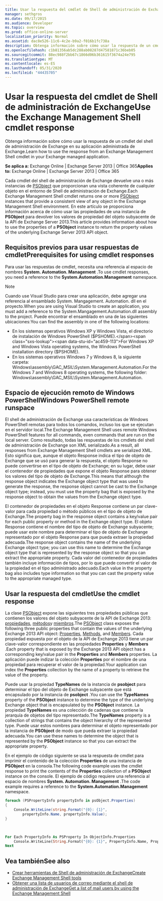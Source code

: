 ```yaml
---
title: Usar la respuesta del cmdlet de Shell de administración de Exchange
manager: sethgros
ms.date: 09/17/2015
ms.audience: Developer
ms.topic: overview
ms.prod: office-online-server
localization_priority: Normal
ms.assetid: dac8e526-11c6-4c2e-b9a2-f016b1fc738a
description: Obtenga información sobre cómo usar la respuesta de un cmdlet del shell de administración de Exchange en su aplicación administrada de Exchange.
ms.openlocfilehash: c1b81356ab5dc288ab08287d47581871c36beb05
ms.sourcegitcommit: 88ec988f2bb67c1866d06b361615f3674a24e795
ms.translationtype: MT
ms.contentlocale: es-ES
ms.lasthandoff: 05/31/2020
ms.locfileid: "44435705"
---
```

# <a name="use-the-exchange-management-shell-cmdlet-response"></a><span data-ttu-id="ac459-103">Usar la respuesta del cmdlet de Shell de administración de Exchange</span><span class="sxs-lookup"><span data-stu-id="ac459-103">Use the Exchange Management Shell cmdlet response</span></span>

<span data-ttu-id="ac459-104">Obtenga información sobre cómo usar la respuesta de un cmdlet del shell de administración de Exchange en su aplicación administrada de Exchange.</span><span class="sxs-lookup"><span data-stu-id="ac459-104">Learn how to use the response from an Exchange Management Shell cmdlet in your Exchange managed application.</span></span>
  
<span data-ttu-id="ac459-105">**Se aplica a:** Exchange Online | Exchange Server 2013 | Office 365</span><span class="sxs-lookup"><span data-stu-id="ac459-105">**Applies to:** Exchange Online | Exchange Server 2013 | Office 365</span></span>
  
<span data-ttu-id="ac459-106">Cada cmdlet del shell de administración de Exchange devuelve una o más instancias de [PSObject](https://msdn.microsoft.com/library/system.management.automation.psobject%28VS.85%29.aspx) que proporcionan una vista coherente de cualquier objeto en el entorno de Shell de administración de Exchange.</span><span class="sxs-lookup"><span data-stu-id="ac459-106">Each Exchange Management Shell cmdlet returns one or more [PSObject](https://msdn.microsoft.com/library/system.management.automation.psobject%28VS.85%29.aspx) instances that provide a consistent view of any object in the Exchange Management Shell environment.</span></span> <span data-ttu-id="ac459-107">En este artículo se proporciona información acerca de cómo usar las propiedades de una instancia de **PSObject** para devolver los valores de propiedad del objeto subyacente de la API de Exchange Server 2013.</span><span class="sxs-lookup"><span data-stu-id="ac459-107">This article provides information about how to use the properties of a **PSObject** instance to return the property values of the underlying Exchange Server 2013 API object.</span></span> 
  
## <a name="prerequisites-for-using-cmdlet-responses"></a><span data-ttu-id="ac459-108">Requisitos previos para usar respuestas de cmdlet</span><span class="sxs-lookup"><span data-stu-id="ac459-108">Prerequisites for using cmdlet responses</span></span>
<span data-ttu-id="ac459-109"><a name="prerequisites_bk"> </a></span><span class="sxs-lookup"><span data-stu-id="ac459-109"><a name="prerequisites_bk"> </a></span></span>

<span data-ttu-id="ac459-110">Para usar las respuestas de cmdlet, necesita una referencia al espacio de nombres **System. Automation. Management** .</span><span class="sxs-lookup"><span data-stu-id="ac459-110">To use cmdlet responses, you need a reference to the **System.Automation.Management** namespace.</span></span> 
  
> [!NOTE]
>  <span data-ttu-id="ac459-111">Cuando use Visual Studio para crear una aplicación, debe agregar una referencia al ensamblado System. Mangagement. Automation. dll en el proyecto.</span><span class="sxs-lookup"><span data-stu-id="ac459-111">When you are using Visual Studio to create an application, you must add a reference to the System.Mangagement.Automation.dll assembly to the project.</span></span> <span data-ttu-id="ac459-112">Puede encontrar el ensamblado en una de las siguientes ubicaciones:</span><span class="sxs-lookup"><span data-stu-id="ac459-112">You can find the assembly in one of the following locations:</span></span> 
> - <span data-ttu-id="ac459-113">En los sistemas operativos Windows XP y Windows Vista, el directorio de instalación de Windows PowerShell ($PSHOME).</span><span class="sxs-lookup"><span data-stu-id="ac459-113">For Windows XP and Windows Vista operating systems, the Windows PowerShell installation directory ($PSHOME).</span></span> 
> - <span data-ttu-id="ac459-114">En los sistemas operativos Windows 7 y Windows 8, la siguiente carpeta: Windows\assembly\GAC_MSIL\System.Management.Automation.</span><span class="sxs-lookup"><span data-stu-id="ac459-114">For the Windows 7 and Windows 8 operating systems, the following folder: Windows\assembly\GAC_MSIL\System.Management.Automation.</span></span> 
  
## <a name="windows-powershell-remote-runspace"></a><span data-ttu-id="ac459-115">Espacio de ejecución remoto de Windows PowerShell</span><span class="sxs-lookup"><span data-stu-id="ac459-115">Windows PowerShell remote runspace</span></span>
<span data-ttu-id="ac459-116"><a name="usingremoterunspace_bk"> </a></span><span class="sxs-lookup"><span data-stu-id="ac459-116"><a name="usingremoterunspace_bk"> </a></span></span>

<span data-ttu-id="ac459-117">El shell de administración de Exchange usa características de Windows PowerShell remotas para todos los comandos, incluso los que se ejecutan en el servidor local.</span><span class="sxs-lookup"><span data-stu-id="ac459-117">The Exchange Management Shell uses remote Windows PowerShell features for all commands, even commands that are run on the local server.</span></span> <span data-ttu-id="ac459-118">Como resultado, todas las respuestas de los cmdlets del shell de administración de Exchange son XML serializado.</span><span class="sxs-lookup"><span data-stu-id="ac459-118">As a result, all responses from Exchange Management Shell cmdlets are serialized XML.</span></span> <span data-ttu-id="ac459-119">Esto significa que, aunque el objeto Response indica el tipo de objeto de Exchange que se usó para generar la respuesta, el objeto Response no puede convertirse en el tipo de objeto de Exchange; en su lugar, debe usar el contenedor de propiedades que expone el objeto Response para obtener los valores del tipo de objeto de Exchange.</span><span class="sxs-lookup"><span data-stu-id="ac459-119">This means that although the response object indicates the Exchange object type that was used to generate the response, the response object cannot be cast to the Exchange object type; instead, you must use the property bag that is exposed by the response object to obtain the values from the Exchange object type.</span></span>
  
<span data-ttu-id="ac459-120">El contenedor de propiedades en el objeto Response contiene un par clave-valor para cada propiedad o método públicos en el tipo de objeto de Exchange.</span><span class="sxs-lookup"><span data-stu-id="ac459-120">The property bag in the response object contains a key/value pair for each public property or method in the Exchange object type.</span></span> <span data-ttu-id="ac459-121">El objeto Response contiene el nombre del tipo de objeto de Exchange subyacente; puede usar este nombre para determinar el tipo de objeto de Exchange representado por el objeto Response para que pueda extraer la propiedad adecuada.</span><span class="sxs-lookup"><span data-stu-id="ac459-121">The response object contains the name of the underlying Exchange object type; you can use this name to determine the Exchange object type that is represented by the response object so that you can extract the appropriate property.</span></span> <span data-ttu-id="ac459-122">Cada valor del contenedor de propiedades también incluye información de tipos, por lo que puede convertir el valor de la propiedad en el tipo administrado adecuado.</span><span class="sxs-lookup"><span data-stu-id="ac459-122">Each value in the property bag also includes type information so that you can cast the property value to the appropriate managed type.</span></span>
  
## <a name="use-the-cmdlet-response"></a><span data-ttu-id="ac459-123">Usar la respuesta del cmdlet</span><span class="sxs-lookup"><span data-stu-id="ac459-123">Use the cmdlet response</span></span>
<span data-ttu-id="ac459-124"><a name="usingPSObject_bk"> </a></span><span class="sxs-lookup"><span data-stu-id="ac459-124"><a name="usingPSObject_bk"> </a></span></span>

<span data-ttu-id="ac459-125">La clase [PSObject](https://msdn.microsoft.com/library/system.management.automation.psobject%28VS.85%29.aspx) expone las siguientes tres propiedades públicas que contienen los valores del objeto subyacente de la API de Exchange 2013: [propiedades](https://msdn.microsoft.com/library/system.management.automation.psobject.properties%28VS.85%29.aspx), [métodos](https://msdn.microsoft.com/library/system.management.automation.psobject.methods%28VS.85%29.aspx)y [miembros](https://msdn.microsoft.com/library/system.management.automation.psobject.members%28VS.85%29.aspx).</span><span class="sxs-lookup"><span data-stu-id="ac459-125">The [PSObject](https://msdn.microsoft.com/library/system.management.automation.psobject%28VS.85%29.aspx) class exposes the following three public properties that contain the values of the underlying Exchange 2013 API object: [Properties](https://msdn.microsoft.com/library/system.management.automation.psobject.properties%28VS.85%29.aspx), [Methods](https://msdn.microsoft.com/library/system.management.automation.psobject.methods%28VS.85%29.aspx), and [Members](https://msdn.microsoft.com/library/system.management.automation.psobject.members%28VS.85%29.aspx).</span></span> <span data-ttu-id="ac459-126">Cada propiedad expuesta por el objeto de la API de Exchange 2013 tiene un par clave-valor correspondiente en las propiedades **Properties** y **Members** .</span><span class="sxs-lookup"><span data-stu-id="ac459-126">Each property that is exposed by the Exchange 2013 API object has a corresponding key/value pair in the **Properties** and **Members** properties.</span></span> <span data-ttu-id="ac459-127">La aplicación puede indizar la colección **Properties** por el nombre de una propiedad para recuperar el valor de la propiedad.</span><span class="sxs-lookup"><span data-stu-id="ac459-127">Your application can index the **Properties** collection by the name of a property to retrieve the value of the property.</span></span> 
  
<span data-ttu-id="ac459-128">Puede usar la propiedad **TypeNames** de la instancia de **psobject** para determinar el tipo del objeto de Exchange subyacente que está encapsulado por la instancia de **psobject** .</span><span class="sxs-lookup"><span data-stu-id="ac459-128">You can use the **TypeNames** property of the **PSObject** instance to determine the type of the underlying Exchange object that is encapsulated by the **PSObject** instance.</span></span> <span data-ttu-id="ac459-129">La propiedad **TypeNames** es una colección de cadenas que contiene la jerarquía de objetos del tipo representado.</span><span class="sxs-lookup"><span data-stu-id="ac459-129">The **TypeNames** property is a collection of strings that contains the object hierarchy of the represented type.</span></span> <span data-ttu-id="ac459-130">Puede usar estos nombres para determinar el objeto representado por la instancia de **PSObject** de modo que pueda extraer la propiedad adecuada.</span><span class="sxs-lookup"><span data-stu-id="ac459-130">You can use these names to determine the object that is represented by the **PSObject** instance so that you can extract the appropriate property.</span></span> 
  
<span data-ttu-id="ac459-131">En el ejemplo de código siguiente se usa la respuesta de cmdlet para imprimir el contenido de la colección **Properties** de una instancia de **PSObject** en la consola.</span><span class="sxs-lookup"><span data-stu-id="ac459-131">The following code example uses the cmdlet response to print the contents of the **Properties** collection of a **PSObject** instance on the console.</span></span> <span data-ttu-id="ac459-132">El ejemplo de código requiere una referencia al espacio de nombres **System. Automation. Management** .</span><span class="sxs-lookup"><span data-stu-id="ac459-132">The code example requires a reference to the **System.Automation.Management** namespace.</span></span> 
  
```cs
foreach (PSPropertyInfo propertyInfo in psObject.Properties)
{
    Console.WriteLine(string.Format("{0}: {1}",
        propertyInfo.Name, propertyInfo.Value);
}
```

<br/>

```vb
For Each PropertyInfo As PSProperty In ObjectInfo.Properties
    Console.WriteLine(String.Format("{0}: {1}", PropertyInfo.Name, PropertyInfo.Value))
Next

```

## <a name="see-also"></a><span data-ttu-id="ac459-133">Vea también</span><span class="sxs-lookup"><span data-stu-id="ac459-133">See also</span></span>

- [<span data-ttu-id="ac459-134">Crear herramientas de Shell de administración de Exchange</span><span class="sxs-lookup"><span data-stu-id="ac459-134">Create Exchange Management Shell tools</span></span>](create-exchange-management-shell-tools.md)   
- [<span data-ttu-id="ac459-135">Obtener una lista de usuarios de correo mediante el shell de administración de Exchange</span><span class="sxs-lookup"><span data-stu-id="ac459-135">Get a list of mail users by using the Exchange Management Shell</span></span>](how-to-get-a-list-of-mail-users-by-using-the-exchange-management-shell.md)
    

